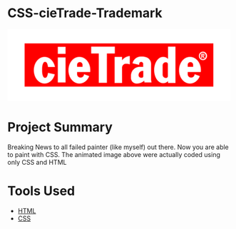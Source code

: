 # CSS-cieTrade-Trademark

<img src="https://raw.githubusercontent.com/akoulouris/CSS-cieTrade-Trademark/master/Screenshots/Cietrade-CSS tradeMark.gif" width="500"  alt="image of the landscape mode">

# Project Summary
Breaking News to all failed painter (like myself) out there. Now you are able to paint with CSS. The animated image above were actually coded using only CSS and HTML


# Tools Used 

* [HTML](https://en.wikipedia.org/wiki/HTML)
* [CSS](https://en.wikipedia.org/wiki/Cascading_Style_Sheets)
